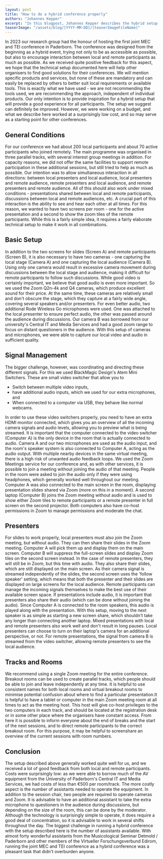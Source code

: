 ```yaml
---
layout: post
title: "How to do a hybrid conference properly"
authors: "Johannes Kepper"
excerpt: "In this blogpost, Johannes Kepper describes the hybrid setup of the 2023 joint MEC and TEI Conference hosted in Paderborn."
teaserImage: "/assets/blog/[YYYY-MM-DD]/[teaserImageFileName]"
---
```


In 2023 our research group had the honour of hosting the first joint MEC and TEI conference in Paderborn. The conference was designed from the beginning as a hybrid event, trying not only to be as accessible as possible, but also to encourage interaction between local and remote participants as much as possible. As we received quite positive feedback for this aspect, we hope that the technical setup documented here will help other organisers to find good solutions for their conferences. We will mention specific products and services, but none of these are mandatory and can easily be replaced by others to better suit local requirements or available tools. This is exactly what we have used - we are not recommending the tools used, we are recommending the approach, independent of individual products. Our only intention is to provide inspiration for a hybrid setup that will provide a good experience for all participants. The setup we suggest can definitely be improved. However, we were working on a budget, and what we describe here worked at a surprisingly low cost, and so may serve as a starting point for other conferences.

## General Conditions
For our conference we had about 200 local participants and about 70 active participants who joined remotely. The main programme was organised in three parallel tracks, with several interest group meetings in addition. For capacity reasons, we did not offer the same facilities to support remote participation in these additional sessions, but still tried to help as much as possible. Our intention was to allow simultaneous interaction in all directions: between local presenters and local audience, local presenters and remote audience, remote presenters and local audience, and remote presenters and remote audience. All of this should also work under mixed conditions - presentations shared between local and remote participants, discussions between local and remote audiences, etc. A crucial part of this interaction is the ability to see and hear each other at all times. For this reason, we wanted to have two screens per room - one for the active presentation and a second to show the zoom tiles of the remote participants. While this is a fairly simple idea, it requires a fairly elaborate technical setup to make it work in all combinations.

## Basic Setup
In addition to the two screens for slides (Screen A) and remote participants (Screen B), it is also necessary to have two cameras - one capturing the local stage (Camera A) and one capturing the local audience (Camera B). Using only one camera would result in excessive camera movement during discussions between the local stage and audience, making it difficult for remote participants to follow such discussions. While good video is certainly important, we believe that good audio is even more important. So we used the Zoom Q2n-4k and Q4 cameras, which produce excellent sound for their price. At the same time, these cameras are relatively small and don't obscure the stage, which they capture at a fairly wide angle, covering several speakers and/or presenters. For even better audio, two additional Rode Wireless Go microphones were used. One was attached to the local presenter to ensure perfect audio, the other was passed around the audience during discussions. Our camera B was borrowed from our university's Central IT and Media Services and had a good zoom range to focus on distant questioners in the audience. With this setup of cameras and microphones, we were able to capture our local video and audio in sufficient quality.

## Signal Management
The bigger challenge, however, was coordinating and directing these different signals. For this we used BlackMagic Design's Atem Mini Switchers. These are small video switcher that allow you to
* Switch between multiple video inputs,
* have additional audio inputs, which we used for our extra microphones, and 
* When connected to a computer via USB, they behave like normal webcams.

In order to use these video switchers properly, you need to have an extra HDMI monitor connected, which gives you an overview of all the incoming camera signals and audio levels, allowing you to preview what is being streamed. It is important that the computer connected to the video switcher (Computer A) is the only device in the room that is actually connected to audio. Camera A and our two microphones are used as the audio input, and the room's speaker system is also connected to Computer A, acting as the audio output. With multiple nearby devices in the same virtual meeting, there is a high risk of unwanted audio feedback loops. We used the Zoom Meetings service for our conference and, as with other services, it is possible to join a meeting without joining the audio of that meeting. People in the room were asked to join the audio only if they were using headphones, which generally worked well throughout our meeting. Computer A was also connected to the main screen in the room, displaying presentation slides shared via Zoom (more on this in a moment). A second laptop (Computer B) joins the Zoom meeting without audio and is used to show either Zoom tiles to remote participants or a remote presenter in full screen on the second projector. Both computers also have co-host permissions in Zoom to manage permissions and moderate the chat.

## Presenters
For slides to work properly, local presenters must also join the Zoom meeting, but without audio. They can then share their slides in the Zoom meeting. Computer A will pick them up and display them on the main screen. Computer B will suppress the full-screen slides and display Zoom tiles on the second screen instead. In the case of remote presenters, they will still be in Zoom, but this time with audio. They also share their slides, which are still displayed on the main screen. As their camera signal is streamed independently of the slides, the second screen uses the 'follow speaker' setting, which means that both the presenter and their slides are displayed on large screens for the local audience. Remote participants can manage the incoming signals themselves to make the best use of their available screen space. If presentations include audio, it is important that presenters also share their audio (which can be done without joining the audio). Since Computer A is connected to the room speakers, this audio is played along with the presentation. With this setup, moving to the next speaker is as simple as starting a new screen share, which shouldn't take any longer than connecting another laptop. Mixed presentations with local and remote presenters also work well and don't result in long pauses. Local presenters can choose to turn on their laptop's camera for an additional perspective, or not. For remote presentations, the signal from camera B is streamed from the video switcher, allowing remote presenters to see the local audience.

## Tracks and Rooms
We recommend using a single Zoom meeting for the entire conference. Breakout rooms can be used to create parallel tracks, which people should be able to join and leave independently at any time. It is helpful to use consistent names for both local rooms and virtual breakout rooms to minimise potential confusion about where to find a particular presentation.It is helpful to have a tablet or computer in the main Zoom meeting room at all times to act as the meeting host. This host will give co-host privileges to the two computers in each track, and should be located at the registration desk or in some other place where the organisers have constant access. From here it is possible to inform everyone about the end of breaks and the start of the next sessions, and to direct remote participants to the correct breakout room. For this purpose, it may be helpful to screenshare an overview of the current sessions with room numbers.

## Conclusion
The setup described above generally worked quite well for us, and we received a lot of good feedback from both local and remote participants. Costs were surprisingly low: as we were able to borrow much of the AV equipment from the University of Paderborn's Central IT and Media Services, we had costs of less than €500 per room/track. The more costly aspect is the number of assistants needed to operate the equipment. In addition to the session chair, two people are required to operate cameras and Zoom. It is advisable to have an additional assistant to take the extra microphone to questioners in the audience during discussions, but depending on the size of the room, this can be done by the moderator. Although the technology is surprisingly simple to operate, it does require a good deal of concentration, so it is advisable to work in several shifts throughout the day. The biggest challenge in running a hybrid conference with the setup described here is the number of assistants available. With almost forty wonderful assistants from the Musicological Seminar Detmold / Paderborn and other members of the Virtueller Forschungsverbund Edirom, running the joint MEC and TEI conference as a hybrid conference was a pleasant task that didn't overburden anyone.
